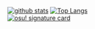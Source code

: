 [![github stats](https://github-readme-stats.vercel.app/api?bg_color=0000&text_color=888&hide_border=true&username=Chinasd1st&hide=contribs&show_icons=true&count_private=true)](https://github.com/anuraghazra/github-readme-stats)
[![Top Langs](https://github-readme-stats.vercel.app/api/top-langs/?bg_color=0000&text_color=888&hide_border=true&username=Chinasd1st&layout=compact)](https://github.com/anuraghazra/github-readme-stats)
<br />
[![osu! signature card](https://osu-sig.vercel.app/card?user=Silentnrtx&mode=mania&lang=en&animation=true&hue=200)](https://osu.ppy.sh/u/Silentnrtx)
